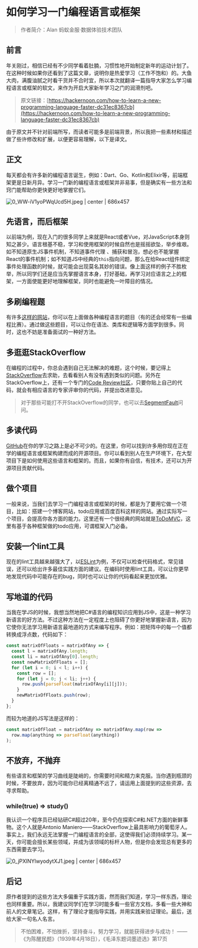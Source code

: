 # 如何学习一门编程语言或框架
> 作者简介：Alan 蚂蚁金服·数据体验技术团队

## 前言

年关刚过，相信已经有不少同学看着肚腩，习惯性地开始制定新年的运动计划了。在这种时候如果你还看到了这篇文章，说明你是热爱学习（工作不饱和）的。大鱼大肉，满腹油腻之时看干货并不合时宜，所以本次就翻译一篇指导大家怎么学习编程语言或框架的软文，来作为开启大家新年学习之门的润滑剂吧。

> 原文链接：[https://hackernoon.com/how-to-learn-a-new-programming-language-faster-dc31ec8367cb](https://hackernoon.com/how-to-learn-a-new-programming-language-faster-dc31ec8367cb)


由于原文并不针对前端所写，而读者可能多是前端背景，所以我把一些素材和描述做了些许修改和扩展，以便更容易理解，以下是译文。

## 正文

每天都会有许多新的编程语言诞生，例如：Dart、Go、Kotlin和Elixir等，前端框架更是日新月异。学习一门新的编程语言或框架并非易事，但是确实有一些方法和窍门能帮助你更快更好地掌握它们。

![0_WW-iV1yoPWqUcd5H.jpeg | center | 686x457](https://gw.alipayobjects.com/zos/skylark/86013918-f275-4bf8-9360-660d611f13a9/2018/jpeg/4ed13e0c-68df-426d-8a98-5402b04279e6.jpeg "")

## 先语言，而后框架

以前端为例，现在入门的很多同学上来就是React或者Vue，对JavaScript本身则知之甚少。语言根基不稳，学习和使用框架的时候自然也是摇摇欲坠，举步维艰。如不知道原生JS事件机制，不知道事件代理
、捕获和冒泡，想必也不能掌握React的事件机制；如不知道JS中经典的`this`指向问题，那么在给React组件绑定事件处理函数的时候，就可能会出现莫名其妙的错误。像上面这样的例子不胜枚举，所以同学们还是应当先掌握语言本身，打好基础，再学习对应语言之上的框架，一方面使能更好地理解框架，同时也能避免一叶障目的情况。

## 多刷编程题

有许多[这样的网站](https://www.zhihu.com/question/36488823)，你可以在上面做各种编程语言的题目（有的还会经常有一些编程比赛）。通过做这些题目，可以让你在语法、类库和逻辑等方面学到很多。同时，这也不妨是准备面试的一种好方法。

## 多逛逛StackOverflow

在编程的过程中，你总会遇到自己无法解决的难题，这个时候，要记得上[StackOverflow](https://stackoverflow.com/)去求助，去看看别人有没有遇到类似的问题。另外在StackOverflow上，还有一个专门的[Code Review社区](https://codereview.stackexchange.com/)，只要你贴上自己的代码，就会有相应语言的专家评审你的代码，并提出改进意见。

> 对于那些可能打不开StackOverflow的同学，也可以去[SegmentFault](https://segmentfault.com/)问问。


## 多读代码

[GitHub](https://github.com/)在你的学习之路上是必不可少的。在这里，你可以找到许多用你现在正在学的编程语言或框架构建而成的开源项目。你可以看到别人在生产环境下，在大型项目下是如何使用这些语言和框架的。而且，如果你有自信，有技术，还可以为开源项目贡献代码。

## 做个项目

一般来说，当我们去学习一门编程语言或框架的时候，都是为了要用它做一个项目，比如：搭建一个博客网站，todo应用或百度百科这样的网站。通过实际写一个项目，会提高你各方面的能力。这里还有一个很经典的网站就是[ToDoMVC](http://todomvc.com/)，这里有基于各种框架做的todo应用，可谓框架入门必备。

## 安装一个lint工具

现在的lint工具越来越强大了，以[ESLint](https://eslint.org/)为例，不仅可以检查代码格式，常见错误，还可以给出许多最佳实践方面的建议。在编码时使用lint工具，可以让你更早地发现代码中可能存在的bug，同时也可以让你的代码看起来更加优雅。

## 写地道的代码

当我在学JS的时候，我想当然地把C#语言的编程知识应用到JS中，这是一种学习新语言的好方法。不过这种方法在一定程度上也阻碍了你更好地掌握新语言，因为它使你无法学习用新语言最地道的方式来编写程序。例如：把矩阵中的每一个值都转换成浮点数，代码如下：

```javascript
const matrixOfFloats = matrixOfAny => {
  const l = matrixOfAny.length;
  const li = matrixOfAny[0].length;
  const newMatrixOfFloats = [];
  for (let i = 0; i < l; i++) {
    const row = [];
    for (let j = 0; j < li; j++) {
      row.push(parseFloat(matrixOfAny[i][j]));
    }
    newMatrixOfFloats.push(row);
  }
};
```

而较为地道的JS写法是这样的：

```javascript
const matrixOfFloat = matrixOfAny => matrixOfAny.map(row =>
  row.map(anything => parseFloat(anything))
);
```

## 不放弃，不抛弃

有些语言和框架的学习曲线是陡峭的，你需要时间和精力来克服。当你遇到瓶颈的时候，不要放弃，因为可能你已经离精通不远了，请运用上面提到的这些资源，去寻求帮助。

### while(true) => study()

我认识一个程序员已经钻研C#超过20年，至今仍在探索C#和.NET方面的新鲜事物。这个人就是Antonio Maniero——StackOverflow上最具影响力的葡萄牙人。事实上，我们永远无法掌握一门编程语言的全部，这使得我们必须持续学习。某一天，你可能会擅长某些领域，并成为该领域的标杆人物，但是你会发现总有更多的东西需要去学习。

![0_jPXlNYlwyodytXJ1.jpeg | center | 686x457](https://gw.alipayobjects.com/zos/skylark/52d38003-2c49-4c15-991a-b72af5850329/2018/jpeg/825d52d7-2abb-4ea9-a28b-35f269477821.jpeg "")

## 后记

原作者提到的这些方法大多偏重于实践方面，然而我们知道，学习一样东西，理论也同样重要。所以，我建议同学们在学习时能多看一些官方文档，多看一些大神和前人的文章笔记。这样，有了理论才能指导实践，并用实践来验证理论。最后，送给大家一句名人名言。

> 不怕困难，不怕挫折，坚持奋斗，努力学习，就能获得进步与成功！
> ——《为陈醒民题》（1939年4月18日），《毛泽东题词墨迹选》第17页


